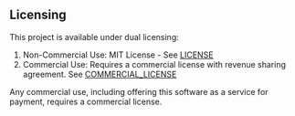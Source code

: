 ## Licensing

This project is available under dual licensing:

1. Non-Commercial Use: MIT License - See [LICENSE](LICENSE)
2. Commercial Use: Requires a commercial license with revenue sharing agreement. See [COMMERCIAL_LICENSE](COMMERCIAL_LICENSE.md)

Any commercial use, including offering this software as a service for payment, requires a commercial license.
